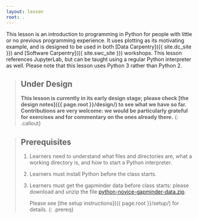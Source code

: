 ```yaml
---
layout: lesson
root: .
---
```


This lesson is an introduction to programming in Python for people with little or no previous 
programming experience. It uses plotting as its motivating example, and is designed to be used in 
both [Data Carpentry]({{ site.dc_site }}) and [Software Carpentry]({{ site.swc_site }}) workshops. 
This lesson references JupyterLab, but can be taught using a regular Python interpreter as well. 
Please note that this lesson uses Python 3 rather than Python 2.

> ## Under Design
>
> **This lesson is currently in its early design stage;
> please check [the design notes]({{ page.root }}/design/)
> to see what we have so far.
> Contributions are very welcome:
> we would be particularly grateful for exercises
> and for commentary on the ones already there.**
{: .callout}

> ## Prerequisites
>
> 1.  Learners need to understand what files and directories are,
>     what a working directory is,
>     and how to start a Python interpreter.
>
> 2. Learners must install Python before the class starts.
>
> 3. Learners must get the gapminder data before class starts:
>    please download and unzip the file 
>    [python-novice-gapminder-data.zip]({{page.root}}/files/python-novice-gapminder-data.zip).
>
>    Please see [the setup instructions]({{ page.root }}/setup/)
>    for details.
{: .prereq}
